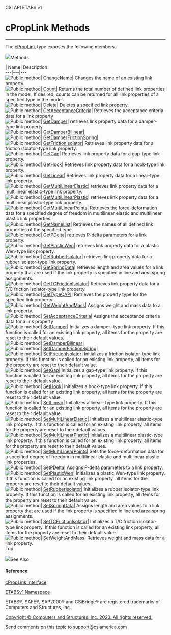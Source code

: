 ﻿

CSI API ETABS v1

# cPropLink Methods  
  
---  
  
The [cPropLink](a76cf100-6278-6a57-2daf-e0425fef43cb.htm) type exposes the
following members.

![](../icons/SectionExpanded.png)Methods

| Name| Description  
---|---|---  
![Public method](../icons/pubmethod.gif)|
[ChangeName](b64f4ed3-3240-de85-e241-9e1bfc8dbab8.htm)|  Changes the name of
an existing link property.  
![Public method](../icons/pubmethod.gif)|
[Count](b9633e80-a47d-72cf-7c5d-6939318eb14e.htm)|  Returns the total number
of defined link properties in the model. If desired, counts can be returned
for all link properties of a specified type in the model.  
![Public method](../icons/pubmethod.gif)|
[Delete](944c1487-08d2-bdc2-f390-847e439d340b.htm)|  Deletes a specified link
property.  
![Public method](../icons/pubmethod.gif)|
[GetAcceptanceCriteria](df49ca33-87e3-d2be-b445-2354f3f3c26b.htm)|  Retrieves
the acceptance criteria data for a link property  
![Public method](../icons/pubmethod.gif)|
[GetDamper](e96ed896-226f-3fac-00d3-b8687696903b.htm)|  retrieves link
property data for a damper-type link property.  
![Public method](../icons/pubmethod.gif)|
[GetDamperBilinear](3df7e14d-a28f-6057-9a85-be178514f602.htm)|  
![Public method](../icons/pubmethod.gif)|
[GetDamperFrictionSpring](b3496758-fb94-b812-ad5c-f31c1405d6f6.htm)|  
![Public method](../icons/pubmethod.gif)|
[GetFrictionIsolator](6c82a6d3-2133-2c83-13f9-458526325b3e.htm)|  Retrieves
link property data for a friction isolator-type link property.  
![Public method](../icons/pubmethod.gif)|
[GetGap](abcd04fb-61ad-694d-6b36-49f64e88f759.htm)|  Retrieves link property
data for a gap-type link property.  
![Public method](../icons/pubmethod.gif)|
[GetHook](d367111f-871f-9af3-fa56-fce269a748cb.htm)|  Retrieves link property
data for a hook-type link property.  
![Public method](../icons/pubmethod.gif)|
[GetLinear](4a632cf4-e2ec-95a6-7bc6-85752c34c349.htm)|  Retrieves link
property data for a linear-type link property.  
![Public method](../icons/pubmethod.gif)|
[GetMultiLinearElastic](1aa23b30-f71e-3c98-de11-818c52ee07d0.htm)|  retrieves
link property data for a multilinear elastic-type link property.  
![Public method](../icons/pubmethod.gif)|
[GetMultiLinearPlastic](5ff39d5c-5aba-a6e7-48a9-9e2e3710fb90.htm)|  retrieves
link property data for a multilinear plastic-type link property.  
![Public method](../icons/pubmethod.gif)|
[GetMultiLinearPoints](a4aa1834-b7bc-65d5-ca61-d4edd83225ba.htm)|  Retrieves
the force-deformation data for a specified degree of freedom in multilinear
elastic and multilinear plastic link properties.  
![Public method](../icons/pubmethod.gif)|
[GetNameList](e6ef1e66-23dd-83af-4a0a-d2c793f1ae3f.htm)|  Retrieves the names
of all defined link properties of the specified type.  
![Public method](../icons/pubmethod.gif)|
[GetPDelta](427260de-d18b-345e-f72e-a46fb1088cd5.htm)|  retrieves P-delta
parameters for a link property.  
![Public method](../icons/pubmethod.gif)|
[GetPlasticWen](a2db2b07-18f9-68df-374c-c347f3b7720d.htm)|  retrieves link
property data for a plastic Wen-type link property.  
![Public method](../icons/pubmethod.gif)|
[GetRubberIsolator](aaf8915a-1574-e918-e573-a2e5f8b4050e.htm)|  retrieves link
property data for a rubber isolator-type link property.  
![Public method](../icons/pubmethod.gif)|
[GetSpringData](1f437108-2497-91dd-02ed-5859ed29af58.htm)|  retrieves length
and area values for a link property that are used if the link property is
specified in line and area spring assignments.  
![Public method](../icons/pubmethod.gif)|
[GetTCFrictionIsolator](4a1551f1-2636-f5c7-0140-d2a7799f3338.htm)|  Retrieves
link property data for a T/C friction isolator-type link property.  
![Public method](../icons/pubmethod.gif)|
[GetTypeOAPI](c655f722-ff2b-786d-8341-ba058aacceeb.htm)|  Retrieves the
property type for the specified link property.  
![Public method](../icons/pubmethod.gif)|
[GetWeightAndMass](6f9b0229-3107-7ddd-2591-48506af2da02.htm)|  Assigns weight
and mass data to a link property.  
![Public method](../icons/pubmethod.gif)|
[SetAcceptanceCriteria](6f2cb1e3-35ec-2eb6-a359-daf7dd1c17ce.htm)|  Assigns
the acceptance criteria data for a link property  
![Public method](../icons/pubmethod.gif)|
[SetDamper](27d8ab6a-fe84-6b0d-9810-c46b9f59d269.htm)|  Initializes a damper-
type link property. If this function is called for an existing link property,
all items for the property are reset to their default values.  
![Public method](../icons/pubmethod.gif)|
[SetDamperBilinear](9f9f5e41-56e2-0177-7870-dc879f0a5ed4.htm)|  
![Public method](../icons/pubmethod.gif)|
[SetDamperFrictionSpring](b0b711db-d827-c698-0893-9fd4b83e47af.htm)|  
![Public method](../icons/pubmethod.gif)|
[SetFrictionIsolator](db81c7a7-21a0-3c8d-d274-5cc7bb098577.htm)|  Initializes
a friction isolator-type link property. If this function is called for an
existing link property, all items for the property are reset to their default
value.  
![Public method](../icons/pubmethod.gif)|
[SetGap](d500746b-2f09-1204-de7f-388b1034a0ab.htm)|  Initializes a gap-type
link property. If this function is called for an existing link property, all
items for the property are reset to their default value.  
![Public method](../icons/pubmethod.gif)|
[SetHook](6e16d4b8-3a1d-be06-8ff4-bc0bf5b94be0.htm)|  Initializes a hook-type
link property. If this function is called for an existing link property, all
items for the property are reset to their default value.  
![Public method](../icons/pubmethod.gif)|
[SetLinear](05ec099e-6741-fb00-0568-43900dc46ef0.htm)|  Initializes a linear-
type link property. If this function is called for an existing link property,
all items for the property are reset to their default value.  
![Public method](../icons/pubmethod.gif)|
[SetMultiLinearElastic](edc45f96-3152-dd94-a9f0-f7d5722b32a8.htm)|
Initializes a multilinear elastic-type link property. If this function is
called for an existing link property, all items for the property are reset to
their default values.  
![Public method](../icons/pubmethod.gif)|
[SetMultiLinearPlastic](ff7b168f-9d58-d475-5177-b791ed593dd5.htm)|
Initializes a multilinear plastic-type link property. If this function is
called for an existing link property, all items for the property are reset to
their default values.  
![Public method](../icons/pubmethod.gif)|
[SetMultiLinearPoints](b6816e20-0afe-579f-ff49-407bf56777b9.htm)|  Sets the
force-deformation data for a specified degree of freedom in multilinear
elastic and multilinear plastic link properties.  
![Public method](../icons/pubmethod.gif)|
[SetPDelta](6f4d750e-9c26-2d10-ab76-0a4f2b92fe40.htm)|  Assigns P-delta
parameters to a link property.  
![Public method](../icons/pubmethod.gif)|
[SetPlasticWen](5b45c67b-bd14-642e-4d55-90a93822171f.htm)|  Initializes a
plastic Wen-type link property. If this function is called for an existing
link property, all items for the property are reset to their default values.  
![Public method](../icons/pubmethod.gif)|
[SetRubberIsolator](4ff5aa58-5aba-f73a-15c3-51d5c6b5f427.htm)|  Initializes a
rubber isolator-type link property. If this function is called for an existing
link property, all items for the property are reset to their default value.  
![Public method](../icons/pubmethod.gif)|
[SetSpringData](4c73b170-9ca9-5d1b-3f16-c671f3a8ab95.htm)|  Assigns length and
area values to a link property that are used if the link property is specified
in line and area spring assignments.  
![Public method](../icons/pubmethod.gif)|
[SetTCFrictionIsolator](54bfe900-8f72-64d9-b744-d5964aa34589.htm)|
Initializes a T/C friction isolator-type link property. If this function is
called for an existing link property, all items for the property are reset to
their default value.  
![Public method](../icons/pubmethod.gif)|
[SetWeightAndMass](c1525a87-be6a-40ff-9c50-33e047107d95.htm)|  Retrieves
weight and mass data for a link property.  
Top

![](../icons/SectionExpanded.png)See Also

#### Reference

[cPropLink Interface](a76cf100-6278-6a57-2daf-e0425fef43cb.htm)

[ETABSv1 Namespace](2780f1b8-2033-5289-2298-1cdb2a7508d9.htm)

ETABS®, SAFE®, SAP2000® and CSiBridge® are registered trademarks of Computers
and Structures, Inc.  

[Copyright © Computers and Structures, Inc. 2023. All rights
reserved.](http://www.csiamerica.com)

Send comments on this topic to
[support@csiamerica.com](mailto:support%40csiamerica.com?Subject=CSI%20API%20ETABS%20v1)

